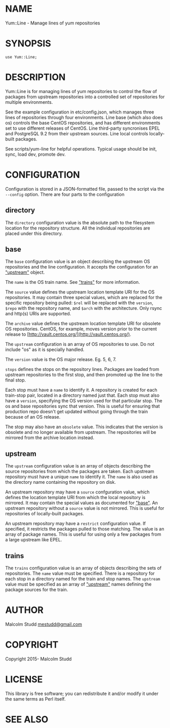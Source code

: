 # NAME

Yum::Line - Manage lines of yum repositories

# SYNOPSIS

    use Yum::Line;

# DESCRIPTION

Yum::Line is for managing lines of yum repositories to control the flow of
packages from upstream repositories into a controlled set of repositories
for multiple environments.

See the example configuration in etc/config.json, which manages three lines
of repositories through four environments. Line base (which also does os)
controls the base CentOS repositories, and has different environments set
to use different releases of CentOS. Line third-party syncronises EPEL and
PostgreSQL 9.2 from their upstream sources. Line local controls locally-built
packages.

See scripts/yum-line for helpful operations. Typical usage should be init,
sync, load dev, promote dev.

# CONFIGURATION

Configuration is stored in a JSON-formatted file, passed to the script via
the `--config` option. There are four parts to the configuration

## directory

The `directory` configuration value is the absolute path to the filesystem
location for the repository structure. All the individual repositories are
placed under this directory.

## base

The `base` configuration value is an object describing the upstream OS
repositories and the line configuration. It accepts the configuration for an
["upstream"](#upstream) object.

The `name` is the OS train name. See ["trains"](#trains) for more information.

The `source` value defines the upstream location template URI for the OS
repositories. It may contain three special values, which are replaced for the
specific repository being pulled: `$rel` will be replaced with the `version`,
`$repo` with the repository name, and `$arch` with the architecture. Only
rsync and http(s) URIs are supported.

The `archive` value defines the upstream location template URI for obsolete
OS repositories. CentOS, for example, moves version prior to the current
release to [http://vault.centos.org/](http://vault.centos.org/).

The `upstream` configuration is an array of OS repositories to use. Do not
include "os" as it is specially handled.

The `version` value is the OS major release. Eg. 5, 6, 7.

`stops` defines the stops on the repository lines. Packages are loaded from
upstream repositories to the first stop, and then promoted up the line to the
final stop.

Each stop must have a `name` to identify it. A repository is created for each
train-stop pair, located in a directory named just that. Each stop must also
have a `version`, specifying the OS version used for that particular stop. The
os and base repositories sync that version. This is useful for ensuring that
production repo doesn't get updated without going through the train because of
an OS release.

The stop may also have an `obsolete` value. This indicates that the version is
obsolete and no longer available from upstream. The repositories will be
mirrored from the archive location instead.

## upstream

The `upstream` configuration value is an array of objects describing the
source repositories from which the packages are taken. Each upstream repository
must have a unique `name` to identify it. The `name` is also used as the
directory name containing the repository on disk.

An upstream repository may have a `source` confguration value, which defines the
location template URI from which the local repository is mirrored. It may contain
the special values as documented for ["base"](#base). An upstream repository without a
`source` value is not mirrored. This is useful for repositories of locally-built
packages.

An upstream repository may have a `restrict` configuration value. If
specified, it restricts the packages pulled to those matching. The value is
an array of package names. This is useful for using only a few packages from a
large upstream like EPEL.

## trains

The `trains` configuration value is an array of objects describing the sets of
repositories. The `name` value must be specified. There is a repository for
each stop in a directory named for the train and stop names. The `upstream`
value must be specified as an array of ["upstream"](#upstream) names defining the package
sources for the train.

# AUTHOR

Malcolm Studd <mestudd@gmail.com>

# COPYRIGHT

Copyright 2015- Malcolm Studd

# LICENSE

This library is free software; you can redistribute it and/or modify
it under the same terms as Perl itself.

# SEE ALSO

